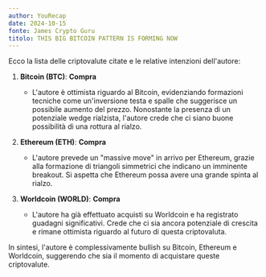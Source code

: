 ```yaml
---
author: YouRecap
date: 2024-10-15
fonte: James Crypto Guru
titolo: THIS BIG BITCOIN PATTERN IS FORMING NOW
---
```


Ecco la lista delle criptovalute citate e le relative intenzioni dell'autore:

1. **Bitcoin (BTC)**: **Compra**
   - L'autore è ottimista riguardo al Bitcoin, evidenziando formazioni tecniche come un'inversione testa e spalle che suggerisce un possibile aumento del prezzo. Nonostante la presenza di un potenziale wedge rialzista, l'autore crede che ci siano buone possibilità di una rottura al rialzo.

2. **Ethereum (ETH)**: **Compra**
   - L'autore prevede un "massive move" in arrivo per Ethereum, grazie alla formazione di triangoli simmetrici che indicano un imminente breakout. Si aspetta che Ethereum possa avere una grande spinta al rialzo.

3. **Worldcoin (WORLD)**: **Compra**
   - L'autore ha già effettuato acquisti su Worldcoin e ha registrato guadagni significativi. Crede che ci sia ancora potenziale di crescita e rimane ottimista riguardo al futuro di questa criptovaluta.

In sintesi, l'autore è complessivamente bullish su Bitcoin, Ethereum e Worldcoin, suggerendo che sia il momento di acquistare queste criptovalute.
